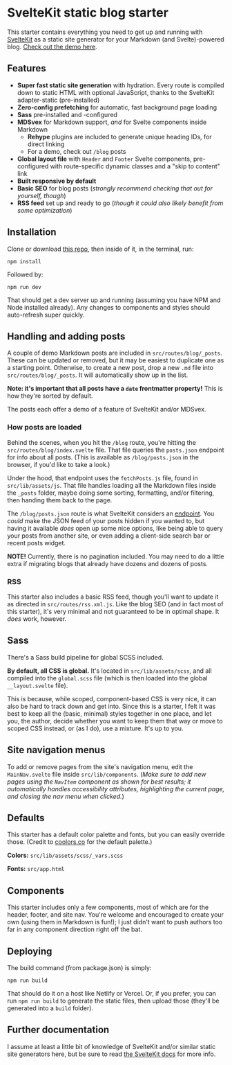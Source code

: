 # SvelteKit static blog starter

This starter contains everything you need to get up and running with [SvelteKit](https://kit.svelte.dev/) as a static site generator for your Markdown (and Svelte)-powered blog. [Check out the demo here](https://sveltekit-static-starter.netlify.app/).

## Features

- **Super fast static site generation** with hydration. Every route is compiled down to static HTML with optional JavaScript, thanks to the SvelteKit adapter-static (pre-installed)
- **Zero-config prefetching** for automatic, fast background page loading
- **Sass** pre-installed and -configured
- **MDSvex** for Markdown support, _and_ for Svelte components inside Markdown
  - **Rehype** plugins are included to generate unique heading IDs, for direct linking
  - For a demo, check out `/blog` posts
- **Global layout file** with `Header` and `Footer` Svelte components, pre-configured with route-specific dynamic classes and a "skip to content" link
- **Built responsive by default** 
- **Basic SEO** for blog posts (_strongly recommend checking that out for yourself, though_)
- **RSS feed** set up and ready to go (_though it could also likely benefit from some optimization_)


## Installation

Clone or download [this repo](https://github.com/josh-collinsworth/sveltekit-blog-starter), then inside of it, in the terminal, run:

```
npm install
```

Followed by:

```
npm run dev
```

That should get a dev server up and running (assuming you have NPM and Node installed already). Any changes to components and styles should auto-refresh super quickly.


## Handling and adding posts

A couple of demo Markdown posts are included in `src/routes/blog/_posts`. These can be updated or removed, but it may be easiest to duplicate one as a starting point. Otherwise, to create a new post, drop a new `.md` file into `src/routes/blog/_posts`. It will automatically show up in the list.

**Note: it's important that all posts have a `date` frontmatter property!** This is how they're sorted by default.

The posts each offer a demo of a feature of SvelteKit and/or MDSvex.


### How posts are loaded

Behind the scenes, when you hit the `/blog` route, you're hitting the `src/routes/blog/index.svelte` file. That file queries the `posts.json` endpoint for info about all posts. (This is available as `/blog/posts.json` in the browser, if you'd like to take a look.)

Under the hood, that endpoint uses the `fetchPosts.js` file, found in `src/lib/assets/js`. That file handles loading all the Markdown files inside the `_posts` folder, maybe doing some sorting, formatting, and/or filtering, then handing them back to the page.

The `/blog/posts.json` route is what SvelteKit considers an [endpoint](https://kit.svelte.dev/docs#routing-endpoints). You _could_ make the JSON feed of your posts hidden if you wanted to, but having it available _does_ open up some nice options, like being able to query your posts from another site, or even adding a client-side search bar or recent posts widget.

**NOTE!** Currently, there is no pagination included. You may need to do a little extra if migrating blogs that already have dozens and dozens of posts.


### RSS

This starter also includes a basic RSS feed, though you'll want to update it as directed in `src/routes/rss.xml.js`. Like the blog SEO (and in fact most of this starter), it's very minimal and not guaranteed to be in optimal shape. It _does_ work, however.
  

## Sass

There's a Sass build pipeline for global SCSS included.

**By default, all CSS is global.** It's located in `src/lib/assets/scss`, and all compiled into the `global.scss` file (which is then loaded into the global `__layout.svelte` file).

This is because, while scoped, component-based CSS is very nice, it can also be hard to track down and get into. Since this is a starter, I felt it was best to keep all the (basic, minimal) styles together in one place, and let you, the author, decide whether you want to keep them that way or move to scoped CSS instead, or (as I do), use a mixture. It's up to you.


## Site navigation menus

To add or remove pages from the site's navigation menu, edit the `MainNav.svelte` file inside `src/lib/components`. (_Make sure to add new pages using the `NavItem` component as shown for best results; it automatically handles accessibility attributes, highlighting the current page, and closing the nav menu when clicked._)


## Defaults

This starter has a default color palette and fonts, but you can easily override those. (Credit to [coolors.co](https://coolors.co/palettes/trending) for the default palette.)

**Colors:** `src/lib/assets/scss/_vars.scss`
  
**Fonts:** `src/app.html`


## Components

This starter includes only a few components, most of which are for the header, footer, and site nav. You're welcome and encouraged to create your own (using them in Markdown is fun!); I just didn't want to push authors too far in any component direction right off the bat.


## Deploying

The build command (from package.json) is simply:

```
npm run build
```

That should do it on a host like Netlify or Vercel. Or, if you prefer, you can run `npm run build` to generate the static files, then upload those (they'll be generated into a `build` folder).


## Further documentation

I assume at least a little bit of knowledge of SvelteKit and/or similar static site generators here, but be sure to read [the SvelteKit docs](https://kit.svelte.dev/docs) for more info.